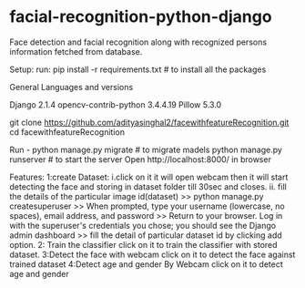 # facial-recognition-python-django
Face detection and facial recognition along with recognized persons information fetched from database.


Setup:
run:
pip install -r requirements.txt # to install all the packages



General Languages and versions

Django                2.1.4
opencv-contrib-python 3.4.4.19
Pillow                5.3.0

git clone https://github.com/adityasinghal2/facewithfeatureRecognition.git
cd facewithfeatureRecognition

Run -
    python manage.py migrate # to migrate madels
    python manage.py runserver # to start the server
Open http://localhost:8000/ in browser
    
Features:
1:create Dataset:
        i.click on it it will open webcam then it will start detecting the face and storing in dataset folder till 30sec and closes.
        ii. fill the details of the particular image id(dataset)
            >> python manage.py createsuperuser
            >> When prompted, type your username (lowercase, no spaces), email address, and password
            >> Return to your browser. Log in with the superuser's credentials you chose; you should see the Django admin dashboard
            >> fill the detail of particular dataset id by clicking add option.
2: Train the classifier
        click on it to train the classifier with stored dataset.
3:Detect the face with webcam
        click on it to detect the face against trained dataset
 4:Detect age and gender By Webcam
        click on it to detect age and gender
 
 


    

